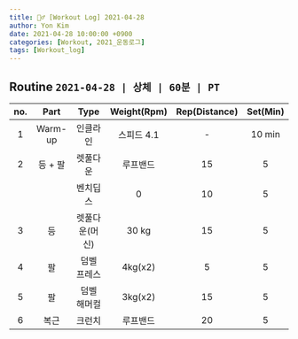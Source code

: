 ```yaml
---
title: 🏋️‍♂️ [Workout Log] 2021-04-28
author: Yon Kim
date: 2021-04-28 10:00:00 +0900
categories: [Workout, 2021_운동로그]
tags: [Workout_log]
---
```


## Routine `2021-04-28 | 상체 | 60분 | PT` ##

|no.|Part|Type|Weight(Rpm)|Rep(Distance)|Set(Min)|
|:---:|:---:|:---:|:---:|:---:|:---:|
|1|Warm-up|인클라인|스피드 4.1|-|10 min|
|2|등 + 팔|렛풀다운|루프밴드|15|5|
|||벤치딥스|0|10|5|
|3|등|렛풀다운(머신)|30 kg|15|5|
|4|팔|덤벨 프레스|4kg(x2)|5|5|
|5|팔|덤벨 해머컬|3kg(x2)|15|5|
|6|복근|크런치|루프밴드|20|5|


